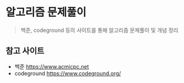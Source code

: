 알고리즘 문제풀이
============
>백준, codeground 등의 사이트를 통해 알고리즘 문제풀이 및 개념 정리

참고 사이트
-------------
* 백준 <https://www.acmicpc.net>
* codeground <https://www.codeground.org/>